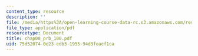 ```yaml
---
content_type: resource
description: ''
file: /media/https%3A/open-learning-course-data-rc.s3.amazonaws.com/res-6-001-continuum-electromechanics-spring-2009/75d520740e23edb3195594d3feacf1ca_chap08_prb_100.pdf
file_type: application/pdf
resourcetype: Document
title: chap08_prb_100.pdf
uid: 75d52074-0e23-edb3-1955-94d3feacf1ca
---
```

